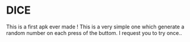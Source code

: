 # DICE
This is a first apk ever made !
This is a very simple one which generate a random number on each press of the buttom.
I request you to try once.. 
